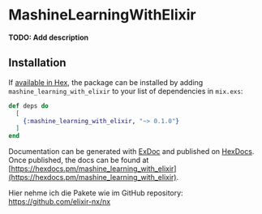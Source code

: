 # MashineLearningWithElixir

**TODO: Add description**

## Installation

If [available in Hex](https://hex.pm/docs/publish), the package can be installed
by adding `mashine_learning_with_elixir` to your list of dependencies in `mix.exs`:

```elixir
def deps do
  [
    {:mashine_learning_with_elixir, "~> 0.1.0"}
  ]
end
```

Documentation can be generated with [ExDoc](https://github.com/elixir-lang/ex_doc)
and published on [HexDocs](https://hexdocs.pm). Once published, the docs can
be found at [https://hexdocs.pm/mashine_learning_with_elixir](https://hexdocs.pm/mashine_learning_with_elixir).


Hier nehme ich die Pakete wie im GitHub repository: 
https://github.com/elixir-nx/nx